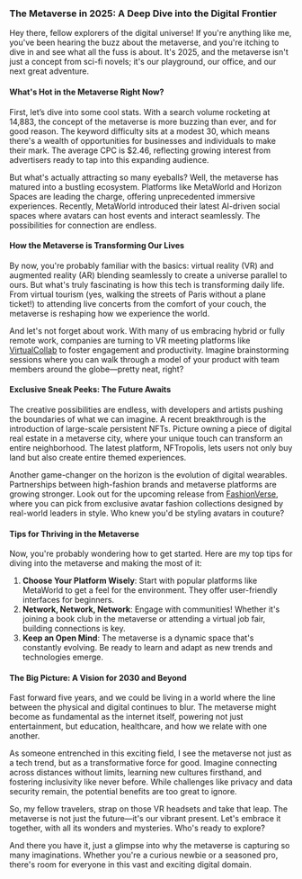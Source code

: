 ### The Metaverse in 2025: A Deep Dive into the Digital Frontier

Hey there, fellow explorers of the digital universe! If you're anything like me, you've been hearing the buzz about the metaverse, and you're itching to dive in and see what all the fuss is about. It's 2025, and the metaverse isn't just a concept from sci-fi novels; it's our playground, our office, and our next great adventure.

#### What's Hot in the Metaverse Right Now?

First, let’s dive into some cool stats. With a search volume rocketing at 14,883, the concept of the metaverse is more buzzing than ever, and for good reason. The keyword difficulty sits at a modest 30, which means there's a wealth of opportunities for businesses and individuals to make their mark. The average CPC is $2.46, reflecting growing interest from advertisers ready to tap into this expanding audience.

But what's actually attracting so many eyeballs? Well, the metaverse has matured into a bustling ecosystem. Platforms like MetaWorld and Horizon Spaces are leading the charge, offering unprecedented immersive experiences. Recently, MetaWorld introduced their latest AI-driven social spaces where avatars can host events and interact seamlessly. The possibilities for connection are endless.

#### How the Metaverse is Transforming Our Lives

By now, you're probably familiar with the basics: virtual reality (VR) and augmented reality (AR) blending seamlessly to create a universe parallel to ours. But what's truly fascinating is how this tech is transforming daily life. From virtual tourism (yes, walking the streets of Paris without a plane ticket!) to attending live concerts from the comfort of your couch, the metaverse is reshaping how we experience the world.

And let's not forget about work. With many of us embracing hybrid or fully remote work, companies are turning to VR meeting platforms like [VirtualCollab](https://affiliate.com/virtualcollab) to foster engagement and productivity. Imagine brainstorming sessions where you can walk through a model of your product with team members around the globe—pretty neat, right?

#### Exclusive Sneak Peeks: The Future Awaits

The creative possibilities are endless, with developers and artists pushing the boundaries of what we can imagine. A recent breakthrough is the introduction of large-scale persistent NFTs. Picture owning a piece of digital real estate in a metaverse city, where your unique touch can transform an entire neighborhood. The latest platform, NFTropolis, lets users not only buy land but also create entire themed experiences.

Another game-changer on the horizon is the evolution of digital wearables. Partnerships between high-fashion brands and metaverse platforms are growing stronger. Look out for the upcoming release from [FashionVerse](https://affiliate.com/fashionverse), where you can pick from exclusive avatar fashion collections designed by real-world leaders in style. Who knew you'd be styling avatars in couture?

#### Tips for Thriving in the Metaverse

Now, you're probably wondering how to get started. Here are my top tips for diving into the metaverse and making the most of it:

1. **Choose Your Platform Wisely**: Start with popular platforms like MetaWorld to get a feel for the environment. They offer user-friendly interfaces for beginners.
2. **Network, Network, Network**: Engage with communities! Whether it's joining a book club in the metaverse or attending a virtual job fair, building connections is key.
3. **Keep an Open Mind**: The metaverse is a dynamic space that's constantly evolving. Be ready to learn and adapt as new trends and technologies emerge.

#### The Big Picture: A Vision for 2030 and Beyond

Fast forward five years, and we could be living in a world where the line between the physical and digital continues to blur. The metaverse might become as fundamental as the internet itself, powering not just entertainment, but education, healthcare, and how we relate with one another.

As someone entrenched in this exciting field, I see the metaverse not just as a tech trend, but as a transformative force for good. Imagine connecting across distances without limits, learning new cultures firsthand, and fostering inclusivity like never before. While challenges like privacy and data security remain, the potential benefits are too great to ignore.

So, my fellow travelers, strap on those VR headsets and take that leap. The metaverse is not just the future—it's our vibrant present. Let's embrace it together, with all its wonders and mysteries. Who's ready to explore?

And there you have it, just a glimpse into why the metaverse is capturing so many imaginations. Whether you're a curious newbie or a seasoned pro, there's room for everyone in this vast and exciting digital domain.